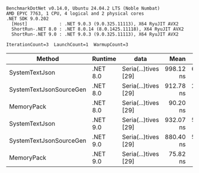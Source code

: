 ```

BenchmarkDotNet v0.14.0, Ubuntu 24.04.2 LTS (Noble Numbat)
AMD EPYC 7763, 1 CPU, 4 logical and 2 physical cores
.NET SDK 9.0.202
  [Host]            : .NET 9.0.3 (9.0.325.11113), X64 RyuJIT AVX2
  ShortRun-.NET 8.0 : .NET 8.0.14 (8.0.1425.11118), X64 RyuJIT AVX2
  ShortRun-.NET 9.0 : .NET 9.0.3 (9.0.325.11113), X64 RyuJIT AVX2

IterationCount=3  LaunchCount=1  WarmupCount=3  

```
| Method                  | Runtime  | data                 | Mean      | Error     | StdDev   | Min       | Max         | Gen0   | Allocated |
|------------------------ |--------- |--------------------- |----------:|----------:|---------:|----------:|------------:|-------:|----------:|
| SystemTextJson          | .NET 8.0 | Seria(...)tives [29] | 998.12 ns | 62.066 ns | 3.402 ns | 994.39 ns | 1,001.05 ns | 0.0267 |     464 B |
| SystemTextJsonSourceGen | .NET 8.0 | Seria(...)tives [29] | 912.78 ns | 21.611 ns | 1.185 ns | 911.41 ns |   913.51 ns | 0.0334 |     568 B |
| MemoryPack              | .NET 8.0 | Seria(...)tives [29] |  90.20 ns |  6.477 ns | 0.355 ns |  90.00 ns |    90.61 ns | 0.0072 |     120 B |
| SystemTextJson          | .NET 9.0 | Seria(...)tives [29] | 932.07 ns | 51.607 ns | 2.829 ns | 929.89 ns |   935.27 ns | 0.0277 |     464 B |
| SystemTextJsonSourceGen | .NET 9.0 | Seria(...)tives [29] | 880.40 ns | 53.515 ns | 2.933 ns | 878.32 ns |   883.75 ns | 0.0334 |     568 B |
| MemoryPack              | .NET 9.0 | Seria(...)tives [29] |  75.82 ns |  8.468 ns | 0.464 ns |  75.41 ns |    76.32 ns | 0.0072 |     120 B |
